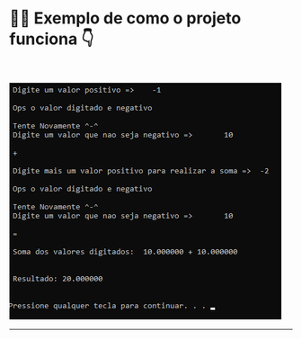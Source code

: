 # 👨‍💻 Exemplo de como o projeto funciona 👇

</br>

<a href="https://github.com/cezardev07/MiniCalculadora-in-C"><img src="./src/img/imgreadme.png"></a>
<hr>
